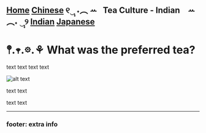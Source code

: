 [Home](https://github.com/319SoftDev/wiki-project-group-wya_dansowaa/blob/main/README.md)  [Chinese](https://github.com/319SoftDev/wiki-project-group-wya_dansowaa/blob/main/Tea-Culture/chinese/tea-ceremony.md) ୧‿̩͙ ˖︵ ꕀ⠀Tea Culture - Indian⠀ ꕀ ︵˖ ‿̩͙୨ [Indian](https://github.com/319SoftDev/wiki-project-group-wya_dansowaa/blob/main/Tea-Culture/indian/tea-ceremony.md)  [Japanese](https://github.com/319SoftDev/wiki-project-group-wya_dansowaa/blob/main/Tea-Culture/japanese/tea-ceremony.md)
---- 

# 𖤣.𖥧.𖡼.⚘ What was the preferred tea?
text text
text text


![alt text](url)

text text

text text

---- 

### footer: extra info







